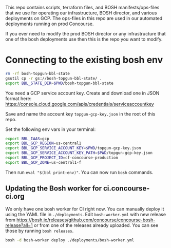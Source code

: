 This repo contains scripts, terraform files, and BOSH manifests/ops-files that we use for operating our
infrastructure, BOSH director, and various deployments on GCP. The ops-files in this repo are used in our
automated deployments running on prod Concourse.

If you ever need to modify the prod BOSH director or any infrastructure that one of
the bosh deployments use then this is the repo you want to modify.

# Connecting to the existing bosh env

```sh
rm -rf bosh-topgun-bbl-state
gsutil cp -r gs://bosh-topgun-bbl-state/ .
export BBL_STATE_DIR=$PWD/bosh-topgun-bbl-state
```

You need a GCP service account key. Create and download one in JSON format
here: https://console.cloud.google.com/apis/credentials/serviceaccountkey

Save and name the account key `topgun-gcp-key.json` in the root of this repo.

Set the following env vars in your terminal:

```sh
export BBL_IAAS=gcp
export BBL_GCP_REGION=us-central1
export BBL_GCP_SERVICE_ACCOUNT_KEY=$PWD/topgun-gcp-key.json
export BBL_GCP_SERVICE_ACCOUNT_KEY_PATH=$PWD/topgun-gcp-key.json
export BBL_GCP_PROJECT_ID=cf-concourse-production
export BBL_GCP_ZONE=us-central1-f
```

Then run `eval "$(bbl print-env)"`. You can now run `bosh` commands.

## Updating the Bosh worker for ci.concourse-ci.org

We only have one bosh worker for CI right now. You can manually deploy it using
the YAML file in `./deployments`. Edit `bosh-worker.yml` with new release from
https://bosh.io/releases/github.com/concourse/concourse-bosh-release?all=1 or
from one of the releases already uploaded. You can see those by running `bosh
releases`.

```sh
bosh -d bosh-worker deploy ./deployments/bosh-worker.yml
```
